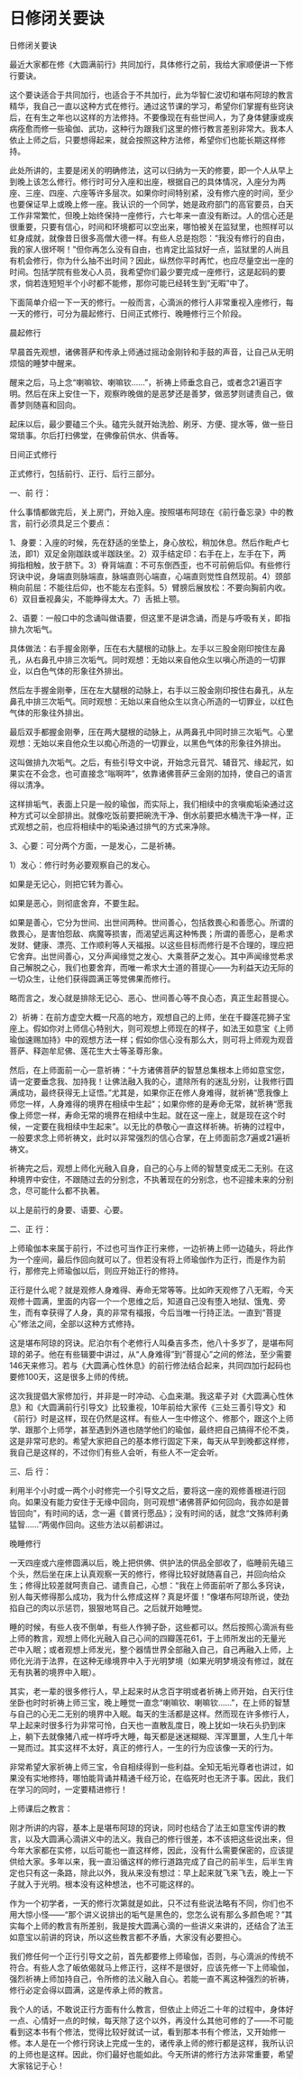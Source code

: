 # 日修闭关要诀

日修闭关要诀

最近大家都在修《大圆满前行》共同加行，具体修行之前，我给大家顺便讲一下修行要诀。

这个要诀适合于共同加行，也适合于不共加行，此为华智仁波切和堪布阿琼的教言精华，我自己一直以这种方式在修行。通过这节课的学习，希望你们掌握有些窍诀后，在有生之年也以这样的方法修持。不要像现在有些世间人，为了身体健康或疾病痊愈而修一些瑜伽、武功，这种行为跟我们这里的修行教言差别非常大。我本人依止上师之后，只要想得起来，就会按照这种方法修，希望你们也能长期这样修持。

此处所讲的，主要是闭关的明确修法，这可以归纳为一天的修要，即一个人从早上到晚上该怎么修行。修行时可分入座和出座，根据自己的具体情况，入座分为两座、三座、四座、六座等许多层次。如果你时间特别紧，没有修六座的时间，至少也要保证早上或晚上修一座。我认识的一个同学，她是政府部门的高官要员，白天工作非常繁忙，但晚上始终保持一座修行，六七年来一直没有断过。人的信心还是很重要，只要有信心，时间和环境都可以空出来，哪怕被关在监狱里，也照样可以虹身成就，就像昔日很多高僧大德一样。有些人总是抱怨：“我没有修行的自由，我的家人很坏啊！”但你再怎么没有自由，也肯定比监狱好一点，监狱里的人尚且有机会修行，你为什么抽不出时间？因此，纵然你平时再忙，也应尽量空出一座的时间。包括学院有些发心人员，我希望你们最少要完成一座修行，这是起码的要求，倘若连短短半个小时都不能修，那你可能已经转生到“无暇”中了。

下面简单介绍一下一天的修行。一般而言，心滴派的修行人非常重视入座修行，每一天的修行，可分为晨起修行、日间正式修行、晚睡修行三个阶段。

晨起修行

早晨首先观想，诸佛菩萨和传承上师通过摇动金刚铃和手鼓的声音，让自己从无明烦恼的睡梦中醒来。

醒来之后，马上念“喇嘛钦、喇嘛钦……”，祈祷上师垂念自己，或者念21遍百字明。然后在床上安住一下，观察昨晚做的是恶梦还是善梦，做恶梦则谴责自己，做善梦则随喜和回向。

起床以后，最少要磕三个头。磕完头就开始洗脸、刷牙、方便、提水等，做一些日常琐事。尔后打扫佛堂，在佛像前供水、供香等。

日间正式修行

正式修行，包括前行、正行、后行三部分。

一、前 行：

什么事情都做完后，关上房门，开始入座。按照堪布阿琼在《前行备忘录》中的教言，前行必须具足三个要点：

1、身要：入座的时候，先在舒适的坐垫上，身心放松，稍加休息。然后作毗卢七法，即1）双足金刚跏趺或半跏趺坐。2）双手结定印：右手在上，左手在下，两拇指相触，放于脐下。3）脊背端直：不可东倒西歪，也不可前俯后仰。有些修行窍诀中说，身端直则脉端直，脉端直则心端直，心端直则觉性自然现前。4）颈部稍向前屈：不能往后仰，也不能左右歪斜。5）臂膀后展放松：不要向胸前内收。6）双目垂视鼻尖，不能睁得太大。7）舌抵上颚。

2、语要：一般口中的念诵叫做语要，但这里不是讲念诵，而是与呼吸有关，即指排九次垢气。

具体做法：右手握金刚拳，压在右大腿根的动脉上。左手以三股金刚印按住左鼻孔，从右鼻孔中排三次垢气。同时观想：无始以来自他众生以嗔心所造的一切罪业，以白色气体的形象往外排出。

然后左手握金刚拳，压在左大腿根的动脉上，右手以三股金刚印按住右鼻孔，从左鼻孔中排三次垢气。同时观想：无始以来自他众生以贪心所造的一切罪业，以红色气体的形象往外排出。

最后双手都握金刚拳，压在两大腿根的动脉上，从两鼻孔中同时排三次垢气。心里观想：无始以来自他众生以痴心所造的一切罪业，以黑色气体的形象往外排出。

这叫做排九次垢气。之后，有些引导文中说，开始念元音咒、辅音咒、缘起咒，如果实在不会念，也可直接念“嗡啊吽”，依靠诸佛菩萨三金刚的加持，使自己的语言得以清净。

这样排垢气，表面上只是一般的瑜伽，而实际上，我们相续中的贪嗔痴垢染通过这种方式可以全部排出。就像吃饭前要把碗洗干净、倒水前要把水桶洗干净一样，正式观想之前，也应将相续中的垢染通过排气的方式来净除。

3、心要：可分两个方面，一是发心，二是祈祷。

1）发心：修行时务必要观察自己的发心。

如果是无记心，则把它转为善心。

如果是恶心，则彻底舍弃，不要生起。

如果是善心，它分为世间、出世间两种。世间善心，包括救畏心和善愿心。所谓的救畏心，是害怕怨敌、病魔等损害，而渴望远离这种怖畏；所谓的善愿心，是希求发财、健康、漂亮、工作顺利等人天福报。以这些目标而修行是不合理的，理应把它舍弃。出世间善心，又分声闻缘觉之发心、大乘菩萨之发心。其中声闻缘觉希求自己解脱之心，我们也要舍弃，而唯一希求大士道的菩提心——为利益天边无际的一切众生，让他们获得圆满正等觉佛果而修行。

略而言之，发心就是排除无记心、恶心、世间善心等不良心态，真正生起菩提心。

2）祈祷：在前方虚空大概一尺高的地方，观想自己的上师，坐在千瓣莲花狮子宝座上。假如你对上师信心特别大，则可观想上师现在的样子，如法王如意宝《上师瑜伽速赐加持》中的观想方法一样；假如你信心没有那么大，则可将上师观为观音菩萨、释迦牟尼佛、莲花生大士等圣尊形象。

然后，在上师面前一心一意祈祷：“十方诸佛菩萨的智慧总集根本上师如意宝您，请一定要垂念我、加持我！让佛法融入我的心，遣除所有的迷乱分别，让我修行圆满成功，最终获得无上证悟。”尤其是，如果你正在修人身难得，就祈祷“愿我像上师您一样，人身难得的境界在相续中生起”；如果你修的是寿命无常，就祈祷“愿我像上师您一样，寿命无常的境界在相续中生起。就在这一座上，就是现在这个时候，一定要在我相续中生起来”。以无比的恭敬心一直这样祈祷。祈祷的过程中，一般要求念上师祈祷文，此时以非常强烈的信心合掌，在上师面前念7遍或21遍祈祷文。

祈祷完之后，观想上师化光融入自身，自己的心与上师的智慧变成无二无别。在这种境界中安住，不跟随过去的分别念，不执著现在的分别念，也不迎接未来的分别念，尽可能什么都不执著。

以上是前行的身要、语要、心要。

二、正 行：

上师瑜伽本来属于前行，不过也可当作正行来修，一边祈祷上师一边磕头，将此作为一个座间，最后作回向就可以了。但若没有将上师瑜伽作为正行，而是作为前行，那修完上师瑜伽以后，则应开始正行的修持。

正行是什么呢？就是观修人身难得、寿命无常等等。比如昨天观修了八无暇，今天观修十圆满，里面的内容一个一个思维之后，知道自己没有堕入地狱、饿鬼、旁生，而有幸获得了人身，真的非常有福报，今后当唯一行持正法。一直到“菩提心”修法之间，全部以这种方式修持。

这是堪布阿琼的窍诀。尼泊尔有个老修行人叫桑吉多杰，他八十多岁了，是堪布阿琼的弟子。他在有些辑要中讲过，从“人身难得”到“菩提心”之间的修法，至少需要146天来修习。若与《大圆满心性休息》的前行修法结合起来，共同四加行起码也要修100天，这是很多上师的传统。

这次我提倡大家修加行，并非是一时冲动、心血来潮。我这辈子对《大圆满心性休息》和《大圆满前行引导文》比较重视，10年前给大家传《三处三善引导文》和《前行》时是这样，现在仍然是这样。有些人一生中修这个、修那个，跟这个上师学、跟那个上师学，甚至遇到外道也随学他们的瑜伽，最终把自己搞得不伦不类，这是非常可悲的。希望大家把自己的基本修行固定下来，每天从早到晚都这样修，我自己是这样的，不过你们有些人会听，有些人不一定会听。

三、后 行：

利用半个小时或一两个小时修完一个引导文之后，要将这一座的观修善根进行回向。如果没有能力安住于无缘中回向，则可观想“诸佛菩萨如何回向，我亦如是普皆回向”，有时间的话，念一遍《普贤行愿品》；没有时间的话，就念“文殊师利勇猛智……”两偈作回向。这些方法以前都讲过。

晚睡修行

一天四座或六座修圆满以后，晚上把供佛、供护法的供品全部收了，临睡前先磕三个头，然后坐在床上认真观察一天的修行，修得比较好就随喜自己，并回向给众生；修得比较差就呵责自己、谴责自己，心想：“我在上师面前听了那么多窍诀，别人每天修得那么成功，我为什么修成这样？真是坏蛋！”像堪布阿琼所说，使劲掐自己的肉以示惩罚，狠狠地骂自己。之后就开始睡觉。

睡的时候，有些人夜不倒单，有些人作狮子卧，这些都可以。然后按照心滴派有些上师的教言，观想上师化光融入自己心间的四瓣莲花61，于上师所发出的无量光芒中入眠；或者观想上师发光，整个器情世界全部融入自己，自己再融入上师，上师化光消于法界，在这种无缘境界中入于光明梦境（如果光明梦境没有修过，就在无有执著的境界中入眠）。

其实，老一辈的很多修行人，早上起来时从念百字明或者祈祷上师开始，白天行住坐卧也时时祈祷上师三宝，晚上睡觉一直念“喇嘛钦、喇嘛钦……”，在上师的智慧与自己的心无二无别的境界中入眠。每天的生活都是这样。然而现在许多修行人，早上起来时很多行为非常可怜，白天也一直散乱度日，晚上犹如一块石头扔到床上，躺下去就像猪八戒一样呼呼大睡，每天都是迷迷糊糊、浑浑噩噩，人生几十年一晃而过。其实这样不太好，真正的修行人，一生的行为应该像一天的行为。

非常希望大家祈祷上师三宝，令自相续得到一些利益。全知无垢光尊者也讲过，如果没有实地修持，哪怕能背诵并精通千经万论，在临死时也无济于事。因此，我们在学习的同时，一定要精进修行！

上师课后之教言：

刚才所讲的内容，基本上是堪布阿琼的窍诀，同时也结合了法王如意宝传讲的教言，以及大圆满心滴讲义中的法义。我自己的修行很差，本不该把这些说出来，但今年大家都在实修，以后可能也一直这样修，因此，没有什么需要保密的，应该提供给大家。多年以来，我一直沿循这样的修行道路完成了自己的前半生，后半生肯定也只有这一条路，除此以外，我从来没有想过：早上起来就飞来飞去，晚上一下子就入于光明。根本没有这种想法，也不可能这样的。

作为一个初学者，一天的修行次第就是如此，只不过有些说法略有不同，你们也不用大惊小怪——“那个讲义说排出的垢气是黑色的，您怎么说有那么多颜色呢？”其实每个上师的教言有所差别，我是按大圆满心滴的一些讲义来讲的，还结合了法王如意宝以前讲的窍诀，所以这些教言都不矛盾，大家没有必要担心。

我们修任何一个正行引导文之前，首先都要修上师瑜伽，否则，与心滴派的传统不符合。有些人念了皈依偈就马上修正行，这样不是很好，应该先修一下上师瑜伽，强烈祈祷上师加持自己，令所修的法义融入自心。若能一直不离这种强烈的祈祷，修行必定会得以圆满，这是传承上师的教言。

我个人的话，不敢说正行方面有什么教言，但依止上师近二十年的过程中，身体好一点、心情好一点的时候，每天除了这个以外，再没什么其他可修的了——不可能看到这本书有个修法，觉得比较好就试一试，看到那本书有个修法，又开始修一修。本人是在一个修行窍诀上完成一生的，诸传承上师的修行都是这样，我所认识的上师也是这样。因此，你们最好也能如此。今天所讲的修行方法非常重要，希望大家铭记于心！

